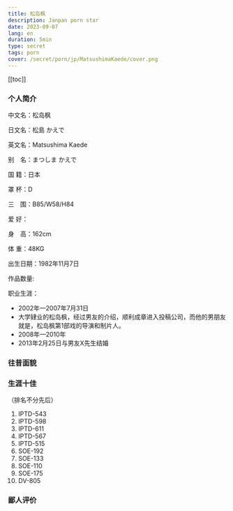```yaml
---
title: 松岛枫
description: Janpan porn star
date: 2023-09-07
lang: en
duration: 5min
type: secret
tags: porn
cover: /secret/porn/jp/MatsushimaKaede/cover.png
---
```

[[toc]]

### 个人简介

中文名：松岛枫

日文名：松島 かえで

英文名：Matsushima Kaede

别　名：まつしま かえで

国  籍：日本

罩  杯：D

三　围：B85/W58/H84

爱  好：

身　高：162cm

体  重：48KG


出生日期：1982年11月7日

作品数量: 

职业生涯：
- 2002年—2007年7月31日 
- 大学肄业的松岛枫，经过男友的介绍，顺利成章进入投稿公司，而他的男朋友就是，松岛枫第1部戏的导演和制片人。
- 2008年—2010年 
- 2013年2月25日与男友X先生结婚
### 往昔面貌

### 生涯十佳
（排名不分先后）
1. IPTD-543
2. IPTD-598
3. IPTD-611
4. IPTD-567
5. IPTD-515
6. SOE-192
7. SOE-133
8. SOE-110
9. SOE-175
10. DV-805

### 鄙人评价

